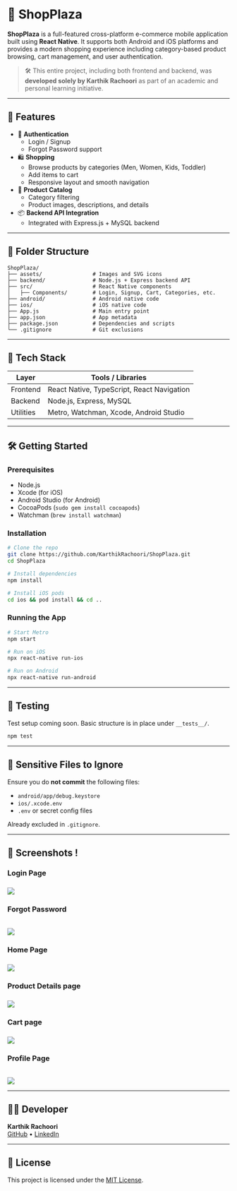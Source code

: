 # 🛒 ShopPlaza

**ShopPlaza** is a full-featured cross-platform e-commerce mobile application built using **React Native**. It supports both Android and iOS platforms and provides a modern shopping experience including category-based product browsing, cart management, and user authentication.

> 🛠 This entire project, including both frontend and backend, was **developed solely by Karthik Rachoori** as part of an academic and personal learning initiative.

------------------------------------------------------------------------

## 🚀 Features

-   🔐 **Authentication**
    -   Login / Signup
    -   Forgot Password support
-   🛍️ **Shopping**
    -   Browse products by categories (Men, Women, Kids, Toddler)
    -   Add items to cart
    -   Responsive layout and smooth navigation
-   🧾 **Product Catalog**
    -   Category filtering
    -   Product images, descriptions, and details
-   📦 **Backend API Integration**
    -   Integrated with Express.js + MySQL backend

------------------------------------------------------------------------

## 📂 Folder Structure

```         
ShopPlaza/
├── assets/                # Images and SVG icons
├── backend/               # Node.js + Express backend API
├── src/                   # React Native components
│   ├── Components/        # Login, Signup, Cart, Categories, etc.
├── android/               # Android native code
├── ios/                   # iOS native code
├── App.js                 # Main entry point
├── app.json               # App metadata
├── package.json           # Dependencies and scripts
└── .gitignore             # Git exclusions
```

------------------------------------------------------------------------

## 🧰 Tech Stack

| Layer     | Tools / Libraries                          |
|-----------|--------------------------------------------|
| Frontend  | React Native, TypeScript, React Navigation |
| Backend   | Node.js, Express, MySQL                    |
| Utilities | Metro, Watchman, Xcode, Android Studio     |

------------------------------------------------------------------------

## 🛠️ Getting Started

### Prerequisites

-   Node.js
-   Xcode (for iOS)
-   Android Studio (for Android)
-   CocoaPods (`sudo gem install cocoapods`)
-   Watchman (`brew install watchman`)

### Installation

``` bash
# Clone the repo
git clone https://github.com/KarthikRachoori/ShopPlaza.git
cd ShopPlaza

# Install dependencies
npm install

# Install iOS pods
cd ios && pod install && cd ..
```

### Running the App

``` bash
# Start Metro
npm start

# Run on iOS
npx react-native run-ios

# Run on Android
npx react-native run-android
```

------------------------------------------------------------------------

## 🧪 Testing

Test setup coming soon. Basic structure is in place under `__tests__/`.

``` bash
npm test
```

------------------------------------------------------------------------

## 🚫 Sensitive Files to Ignore

Ensure you do **not commit** the following files:

-   `android/app/debug.keystore`
-   `ios/.xcode.env`
-   `.env` or secret config files

Already excluded in `.gitignore`.

------------------------------------------------------------------------

## 📸 Screenshots !

### Login Page

###  ![](images/clipboard-3324937356.png)

### Forgot Password

\
![](images/clipboard-2658779582.png)

### Home Page

###  ![](images/clipboard-766364693.png)

### 

### Product Details page

###  ![](images/clipboard-17505195.png)

### Cart page

###  ![](images/clipboard-2942417021.png)

### Profile Page 
\
![](images/clipboard-3035349023.png)

------------------------------------------------------------------------

## 👨‍💻 Developer

**Karthik Rachoori**\
[GitHub](https://github.com/KarthikRachoori) • [LinkedIn](https://www.linkedin.com/in/karthikrachoori)

------------------------------------------------------------------------

## 📄 License

This project is licensed under the [MIT License](LICENSE).
